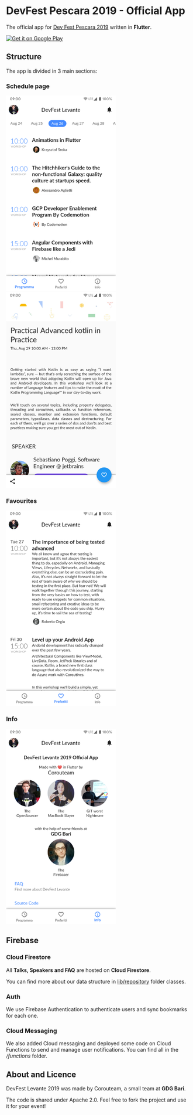 # DevFest Pescara 2019 - Official App

The official app for [Dev Fest Pescara 2019](https://devfest.gdgpescara.it/) written in **Flutter**.

<a href="#"><img alt="Get it on Google Play" src="https://play.google.com/intl/en_us/badges/images/generic/en_badge_web_generic.png" width="300" /></a>

## Structure
The app is divided in 3 main sections:

### Schedule page
<img src="https://github.com/corouteam/2019-app-devfestlevante/blob/master/pics/screen_1.png" width="300"> <img src="https://github.com/corouteam/2019-app-devfestlevante/blob/master/pics/screen_2.png" width="300">

### Favourites
<img src="https://github.com/corouteam/2019-app-devfestlevante/blob/master/pics/screen_4.png" width="300">

### Info
<img src="https://github.com/corouteam/2019-app-devfestlevante/blob/master/pics/screen_5.png" width="300">

## Firebase
### Cloud Firestore
All **Talks, Speakers and FAQ** are hosted on **Cloud Firestore**.

You can find more about our data structure in [lib/repository](https://github.com/corouteam/2019-app-devfestlevante/tree/master/lib/repository) folder classes.

### Auth
We use Firebase Authentication to authenticate users and sync bookmarks for each one.

### Cloud Messaging
We also added Cloud messaging and deployed some code on Cloud Functions to send and manage user notifications. You can find all in the */functions* folder.

## About and Licence
DevFest Levante 2019 was made by Corouteam, a small team at **GDG Bari**.

The code is shared under Apache 2.0. Feel free to fork the project and use it for your event!
